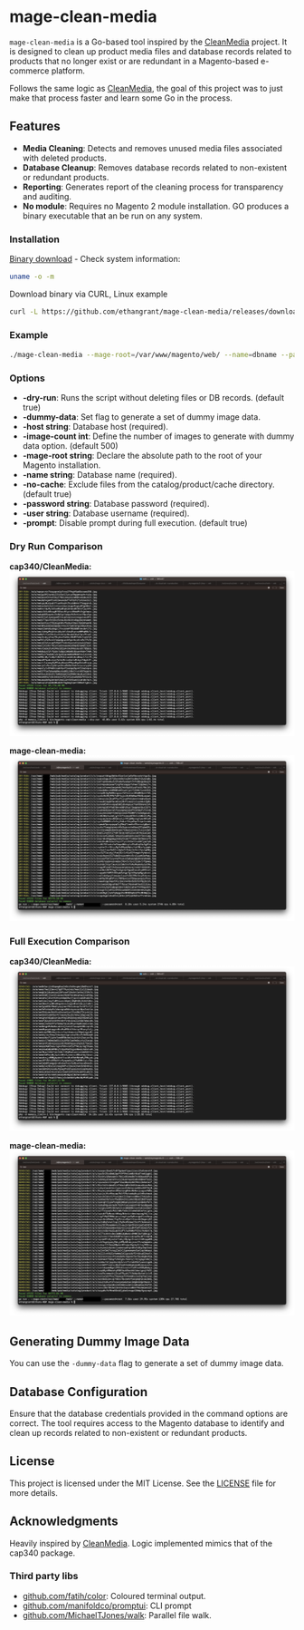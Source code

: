 # mage-clean-media

`mage-clean-media` is a Go-based tool inspired by the [CleanMedia](https://github.com/cap340/CleanMedia) project. It is designed to clean up product media files and database records related to products that no longer exist or are redundant in a Magento-based e-commerce platform.

Follows the same logic as [CleanMedia](https://github.com/cap340/CleanMedia), the goal of this project was to just make that process faster and learn some Go in the process.

## Features

- **Media Cleaning**: Detects and removes unused media files associated with deleted products.
- **Database Cleanup**: Removes database records related to non-existent or redundant products.
- **Reporting**: Generates report of the cleaning process for transparency and auditing.
- **No module**: Requires no Magento 2 module installation. GO produces a binary executable that an be run on any system.

### Installation

[Binary download](https://github.com/ethangrant/mage-clean-media/releases) - Check system information:

```bash
uname -o -m
```

Download binary via CURL, Linux example

```bash
curl -L https://github.com/ethangrant/mage-clean-media/releases/download/v0.1.1/mage-clean-media_Linux_x86_64.tar.gz | tar -xz
```

### Example

```bash
./mage-clean-media --mage-root=/var/www/magento/web/ --name=dbname --password=dbpassword --user=dbusername --host=127.0.0.1:40000 --dry-run
```

### Options

- **-dry-run**: Runs the script without deleting files or DB records. (default true)
- **-dummy-data**: Set flag to generate a set of dummy image data.
- **-host string**: Database host (required).
- **-image-count int**: Define the number of images to generate with dummy data option. (default 500)
- **-mage-root string**: Declare the absolute path to the root of your Magento installation.
- **-name string**: Database name (required).
- **-no-cache**: Exclude files from the catalog/product/cache directory. (default true)
- **-password string**: Database password (required).
- **-user string**: Database username (required).
- **-prompt**: Disable prompt during full execution. (default true)

### Dry Run Comparison

**cap340/CleanMedia:**
![cap340/CleanMedia dryrun](readme/images/cap-dry.png)

**mage-clean-media:**
![mage-clean-media](readme/images/go-dry.png)

### Full Execution Comparison

**cap340/CleanMedia:**
![cap340/CleanMedia full](readme/images/cap-full-run.png)

**mage-clean-media:**
![mage-clean-media full](readme/images/go-full-run.png)

## Generating Dummy Image Data

You can use the `-dummy-data` flag to generate a set of dummy image data.

## Database Configuration

Ensure that the database credentials provided in the command options are correct. The tool requires access to the Magento database to identify and clean up records related to non-existent or redundant products.

## License

This project is licensed under the MIT License. See the [LICENSE](LICENSE) file for more details.

## Acknowledgments

Heavily inspired by [CleanMedia](https://github.com/cap340/CleanMedia). Logic implemented mimics that of the cap340 package.

### Third party libs

- [github.com/fatih/color](https://github.com/fatih/color): Coloured terminal output.
- [github.com/manifoldco/promptui](https://github.com/manifoldco/promptui): CLI prompt
- [github.com/MichaelTJones/walk](https://github.com/MichaelTJones/walk): Parallel file walk.
